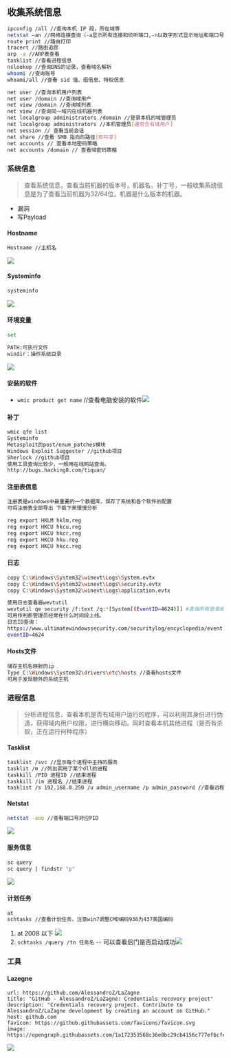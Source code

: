 

## 收集系统信息

```bash
ipconfig /all //查询本机 IP 段，所在域等
netstat –an //网络连接查询（-a显示所有连接和侦听端口,-n以数字形式显示地址和端口号）
route print //路由打印
tracert //路由追踪
arp -a //ARP表查看
tasklist //查看进程信息
nslookup //查询DNS的记录，查看域名解析
whoami //查询账号
whoami/all //查看 sid 值、组信息、特权信息

net user //查询本机用户列表
net user /domain //查询域用户
net view /domain //查询域列表
net view //查询同一域内在线机器列表
net localgroup administrators /domain //登录本机的域管理员
net localgroup administrators //本机管理员[通常含有域用户]
net session // 查看当前会话
net share //查看 SMB 指向的路径[即共享]
net accounts // 查看本地密码策略
net accounts /domain // 查看域密码策略
```

### 系统信息
>查看系统信息，查看当前机器的版本号，机器名，补丁号，一般收集系统信息是为了查看当前机器为32/64位，机器是什么版本的机器。

- 漏洞
- 写Payload

#### Hostname
```bash
Hostname //主机名
```
![](media/Pasted%20image%2020250702163822.png)  

#### Systeminfo
```bash
systeminfo
```
![](media/Pasted%20image%2020250702163725.png)  

#### 环境变量
```bash
set

PATH:可执行文件
windir：操作系统目录
```
![](media/Pasted%20image%2020250702164001.png)


#### 安装的软件
- `wmic product get name` //查看电脑安装的软件![](media/Pasted%20image%2020250702164427.png)  
#### 补丁
```bash
wmic qfe list
Systeminfo
Metasploit的post/enum_patches模块
Windows Exploit Suggester //github项目
Sherlock //github项目
使用工具查询比较少，一般用在线网站查询。
http://bugs.hacking8.com/tiquan/
```

#### 注册表信息

```bash
注册表是windows中最重要的一个数据库，保存了系统和各个软件的配置
可将注册表全部导出 下载下来慢慢分析

reg export HKLM hklm.reg
reg export HKCU hkcu.reg
reg export HKCU hkcr.reg
reg export HKCU hku.reg
reg export HKCU hkcc.reg
```

#### 日志
```bash
copy C:\Windows\System32\winevt\Logs\System.evtx
copy C:\Windows\System32\winevt\Logs\security.evtx
copy C:\Windows\System32\winevt\Logs\application.evtx

使用日志查看器wevtutil
wevtutil qe security /f:text /q:*[System[(EventID=4624)]] #查询所有登录相关的日志
可用作判断管理员经常在什么时间段上线。
日志ID查询：
https://www.ultimatewindowssecurity.com/securitylog/encyclopedia/event.aspx?
eventID=4624
```

#### Hosts文件
```bash
储存主机名映射的ip
Type C:\Windows\System32\drivers\etc\hosts //查看hosts文件
可用于发现额外的系统主机
```
### 进程信息
>分析进程信息，查看本机是否有域用户运行的程序，可以利用其身份进行伪造，获得域内用户权限，进行横向移动。同时查看本机其他进程（是否有杀软，正在运行何种程序）

#### Tasklist
```bash
tasklist /svc //显示每个进程中主持的服务
tasklit /m //列出调用了某个dll的进程
taskkill /PID 进程ID //结束进程
taskkill /im 进程名 //结束进程
tasklist /s 192.168.0.250 /u admin_username /p admin_password //查看远程主机进程
```

#### Netstat
```bash
netstat -ano //查看端口号对应PID
```
![](media/Pasted%20image%2020250702163520.png)  


#### 服务信息
```bash
sc query
sc query | findstr "p"
```

![](media/Pasted%20image%2020250702231452.png)  


#### 计划任务
```bash
at
schtasks //查看计划任务，注意win7调整CMD编码936为437美国编码
```

1. at 2008 以下 ![](media/Pasted%20image%2020250702231722.png)
2. `schtasks /query /tn 任务名`  -- 可以查看后门是否启动成功![](media/Pasted%20image%2020250702231923.png)


### 工具

#### Lazegne
```cardlink
url: https://github.com/AlessandroZ/LaZagne
title: "GitHub - AlessandroZ/LaZagne: Credentials recovery project"
description: "Credentials recovery project. Contribute to AlessandroZ/LaZagne development by creating an account on GitHub."
host: github.com
favicon: https://github.githubassets.com/favicons/favicon.svg
image: https://opengraph.githubassets.com/1a172353568c36e8bc29cb4156c777efbcfe9b165ee4a33a6660c9b0141ef919/AlessandroZ/LaZagne
```
![](media/Pasted%20image%2020250702233217.png)  
